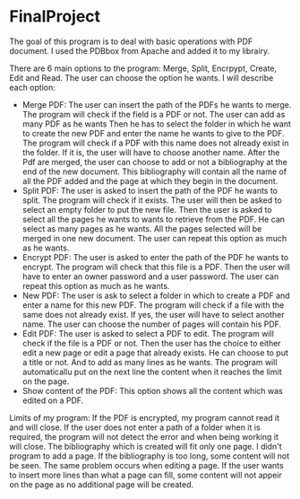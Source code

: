 # FinalProject

The goal of this program is to deal with basic operations with PDF document.
I used the PDBbox from Apache and added it to my librairy. 

There are 6 main options to the program: Merge, Split, Encrpypt, Create, Edit and Read. The user can choose the option he wants.
I will describe each option:
  - Merge PDF: The user can insert the path of the PDFs he wants to merge. The program will check if the field is a PDF or not. The user can add as many PDF as he wants
               Then he has to select the folder in which he want to create the new PDF and enter the name he wants to give to the PDF. The program will check if a PDF with this
               name does not already exist in the folder. If it is, the user will have to choose another name.
               After the Pdf are merged, the user can choose to add or not a bibliography at the end of the new document. This bibliography will contain all the name of all the
               PDF added and the page at which they begin in the document. 
  - Split PDF: The user is asked to insert the path of the PDF he wants to split. The program will check if it exists. The user will then be asked to select an empty folder to 
               put the new file. Then the user is asked to select all the pages he wants to wants to retrieve from the PDF. He can select as many pages as he wants. All the pages
               selected will be merged in one new document. The user can repeat this option as much as he wants. 
  - Encrypt PDF: The user is asked to enter the path of the PDF he wants to encrypt. The program will check that this file is a PDF. Then the user will have to enter an owner 
                 password and a user password. The user can repeat this option as much as he wants.
  - New PDF: The user is ask to select a folder in which to create a PDF and enter a name for this new PDF. The program will check if a file with the same does not already exist.
             If yes, the user will have to select another name. The user can choose the number of pages will contain his PDF. 
  - Edit PDF: The user is asked to select a PDF to edit. The program will check if the file is a PDF or not. Then the user has the choice to either edit a new page or edit a page
              that already exists. He can choose to put a title or not. And to add as many lines as he wants. The program will automaticallu put on the next line the content when 
              it reaches the limit on the page. 
  - Show content of the PDF: This option shows all the content which was edited on a PDF. 
  
  Limits of my program:
  If the PDF is encrypted, my program cannot read it and will close.
  If the user does not enter a path of a folder when it is required, the program will not detect the error and when being working it will close.
  The bibliography which is created will fit only one page. I didn't program to add a page. If the bibliography is too long, some content will not be seen. 
  The same problem occurs when editing a page. If the user wants to insert more lines than what a page can fill, some content will not appeir on the page as no additional page will be created.
  
